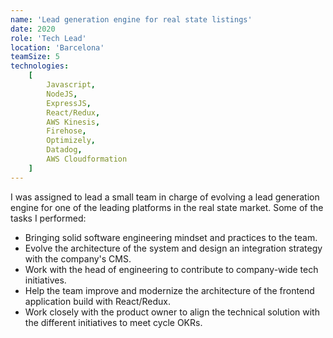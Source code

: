 ```yaml
---
name: 'Lead generation engine for real state listings'
date: 2020
role: 'Tech Lead'
location: 'Barcelona'
teamSize: 5
technologies:
    [
        Javascript,
        NodeJS,
        ExpressJS,
        React/Redux,
        AWS Kinesis,
        Firehose,
        Optimizely,
        Datadog,
        AWS Cloudformation
    ]
---
```


I was assigned to lead a small team in charge of evolving a lead generation engine for one of the leading platforms in the real state market. Some of the tasks I performed:

-   Bringing solid software engineering mindset and practices to the team.
-   Evolve the architecture of the system and design an integration strategy with the company's CMS.
-   Work with the head of engineering to contribute to company-wide tech initiatives.
-   Help the team improve and modernize the architecture of the frontend application build with React/Redux.
-   Work closely with the product owner to align the technical solution with the different initiatives to meet cycle OKRs.
